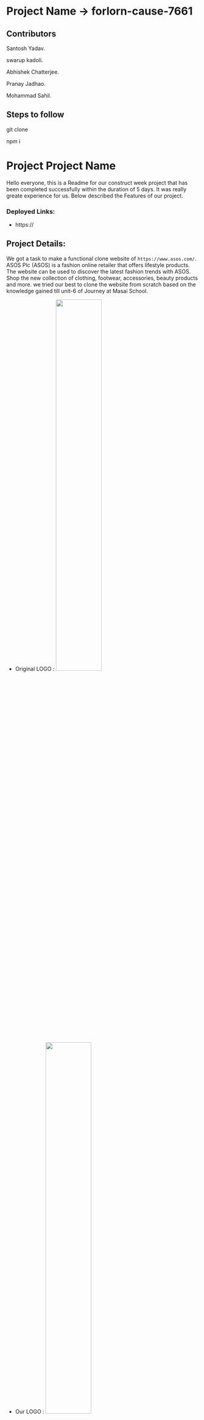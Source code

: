 # Project Name ->  forlorn-cause-7661

 

##  Contributors 
 Santosh Yadav.
 
 swarup kadoli.
 
 Abhishek Chatterjee.
 
 Pranay Jadhao.
 
 Mohammad Sahil.
 
##  Steps to follow
git clone 

npm i



# Project Project Name 


Hello everyone, this is a Readme for our construct week project that has been completed successfully within the duration of 5 days. It was really greate experience for us. Below  described the Features of our project.



 

### Deployed Links:
- https://
 
 

## Project Details:

We got a task to make a functional clone website of `https://www.asos.com/`. ASOS Plc (ASOS) is a fashion online retailer that offers lifestyle products. The website
can be used to discover the latest fashion trends with ASOS. Shop the new collection of clothing, footwear, accessories, beauty products and more. we tried our best to clone the website from scratch based on the knowledge gained till unit-6 of Journey at Masai School.


- Original LOGO :
   <img width="50%" src="">     
- Our LOGO :
   <img width="50%" src="">
<br />


## Tech-Stack:

- React.js
- React Routing
- React Redux
- React Redux Thunk
- CSS
- HTML
- Chakra UI Library
- Firebase


Glimpse and Screenshots of our cloned website:

## Navbar:

- This is the landing page of our website. Clicking an option on the Navbar will redirect to the respective page.
<img width="50%" src="">
- 
<img width="50%" src="">

## Home Page:

- The images on the home page are linked to all Pages. Hence clicking on it will ensure successful redirection to the next Page.

- 
<img width="50%" src="">

## Footer bar:
- Here we have functions such as Indiamart official social media link, contacts, policies, and information. account, and address.

 
- 
<img width="50%" src="">
## Signup:

- Here we have a Modal Function on any page when users click on signup they get a popup on the screen  .
- User can Create account ny filling Signup Form
- 
<br />

<img width="50%" src="">

## Login page:

- Here we have a Modal Function on any page when users click on Login they get a popup on the screen. If the user is registered with the website, only then he/she can log in with their respective email id & password.
- User can Login with regestered email ID
- 
<br />
<img width="50%" src="">

## Product Page:


<img width="50%" src="">

## Pdoduct Detailes Page:

 

<img width="50%" src="">
<img width="50%" src="">
<img width="50%" src="">

## Admin:

- 

<img width="50%" src="">

- Technically Help is the last page developed for the best User Interface UI smooth Operations.
